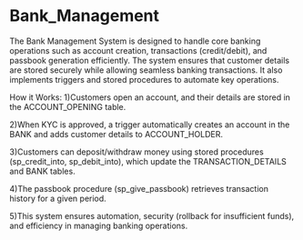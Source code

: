 # Bank_Management
The Bank Management System is designed to handle core banking operations such as account creation, transactions (credit/debit), and passbook generation efficiently. The system ensures that customer details are stored securely while allowing seamless banking transactions. It also implements triggers and stored procedures to automate key operations.

How it Works:
1)Customers open an account, and their details are stored in the ACCOUNT_OPENING table.

2)When KYC is approved, a trigger automatically creates an account in the BANK and adds customer details to ACCOUNT_HOLDER.

3)Customers can deposit/withdraw money using stored procedures (sp_credit_into, sp_debit_into), which update the TRANSACTION_DETAILS and BANK tables.

4)The passbook procedure (sp_give_passbook) retrieves transaction history for a given period.

5)This system ensures automation, security (rollback for insufficient funds), and efficiency in managing banking operations.
